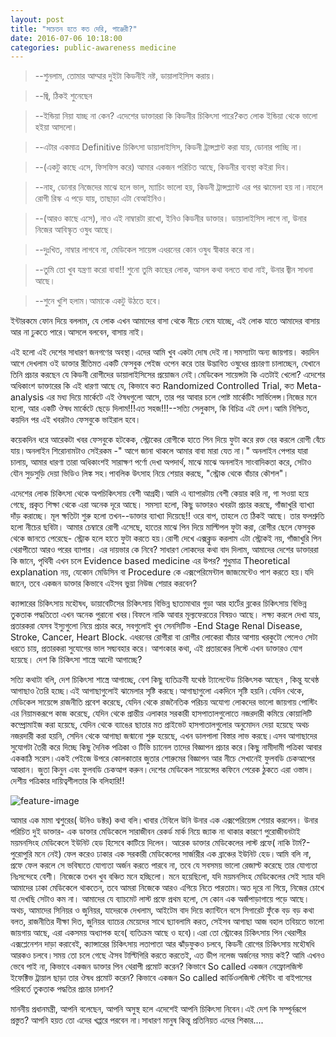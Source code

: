 ```yaml
---
layout: post
title: "সচেতন হতে কত দেরি, পাঞ্জেরী?"
date: 2016-07-06 10:18:00
categories: public-awareness medicine
---
```


 > --শুনলাম, তোমার আম্মার দুইটা কিডনীই নষ্ট, ডায়ালাইসিস করায়।

> --জ্বি, ঠিকই শুনেছেন

> --ইন্ডিয়া নিয়া যাচ্ছ না কেন? এদেশের ডাক্তাররা কি কিডনীর চিকিৎসা পারে?কত লোক ইন্ডিয়া থেকে ভালো হইয়া আসলো।

> --এটার একমাত্র Definitive চিকিৎসা ডায়ালাইসিস, কিডনী ট্রান্সপ্লান্ট করা যায়, ডোনার পাচ্ছি না।

> --(একটু কাছে এসে, ফিসফিস করে) আমার একজন পরিচিত আছে, কিডনীর ব্যবস্থা কইরা দিব।

> --নাহ, ডোনার নিজেদের মাঝে হলে ভাল, ম্যাচিং ভালো হয়, কিডনী ট্রান্সপ্ল্যান্ট এর পর ঝামেলা হয় না।নাহলে রোগী রিস্ক এ পড়ে যায়, তাছাড়া এটা বেআইনিও।

> --(আরও কাছে এসে), নাও এই নাম্বারটা রাখো, ইনিও কিডনীর ডাক্তার। ডায়ালাইসিস লাগে না, উনার নিজের আবিস্কৃত ওষুধ আছে।

> --দুঃখিত, নাম্বার লাগবে না, মেডিকেল সায়েন্স এধরনের কোন ওষুধ স্বীকার করে না।

> --তুমি তো খুব যন্ত্রণা করো বাবা!! শুনো তুমি কাছের লোক, আসল কথা বলতে বাধা নাই, উনার জ্বীন সাধনা আছে।

> --শুনে খুশি হলাম।আমাকে একটু উঠতে হবে।

ইন্টারকমে ফোন দিয়ে বললাম, যে লোক এখন আমাদের বাসা থেকে নীচে নেমে যাচ্ছে, এই লোক যাতে আমাদের বাসায় আর না ঢুকতে পারে।আসলে বলবেন, বাসায় নাই।

এই হলো এই দেশের সাধারণ জনগণের অবস্থা।এদের আমি খুব একটা দোষ দেই না।সমস্যাটা অন্য জায়গায়। কয়দিন আগে দেখলাম ওই ডাক্তার রীতিমত একটি ফেসবুক পেইজ ওপেন করে তার উদ্ভাবিত ওষুধের প্রচারণা চালাচ্ছেন, যেখানে তিনি প্রচার করছেন যে কিডনী রোগীদের ডায়ালাইসিসের প্রয়োজন নেই।মেডিকেল সায়েন্সটা কি এতটাই খেলো? এদেশের অধিকাংশ ডাক্তারের কি এই ধারণা আছে যে, কিভাবে কত Randomized Controlled Trial, কত Meta-analysis এর মধ্য দিয়ে মার্কেটে এই ঔষধগুলো আসে, তার পর আবার চলে পোষ্ট মার্কেটিং সার্ভিলেন্স।নিজের মনে হলো, আর একটি ঔষধ মার্কেটে ছেড়ে দিলাম!!!এত সহজ!!!--সত্যি সেলুকাস, কি বিচিত্র এই দেশ।আমি নিশ্চিত, কয়দিন পর এই খবরটাও ফেসবুকে ভাইরাল হবে।

কয়েকদিন ধরে আরেকটা খবর ফেসবুকে হটকেক, স্ট্রোকের রোগীকে হাতে পিন দিয়ে ফুটা করে রক্ত বের করলে রোগী বেঁচে যায়।অনলাইন শিরোনামটাও সেইরকম -" আগে জানা থাকলে আমার বাবা মারা যেত না।" অনলাইন পেপার যারা চালায়, আমার ধারণা তারা অধিকাংশই সারাক্ষণ পর্ণো দেখা অপদার্থ, মাঝে মাঝে অনলাইন সাংবাদিকতা করে, সেটাও যৌন সুড়সুড়ি দেয়া ভিডিও লিঙ্ক সহ।পাবলিক উৎসাহ নিয়ে শেয়ার করছে, "স্ট্রোক থেকে বাঁচার কৌশল"।

এদেশের লোক চিকিৎসা থেকে অপচিকিৎসায় বেশী আগ্রহী।আমি এ ব্যাপারটায় বেশী কেয়ার করি না, গা সওয়া হয়ে গেছে, প্রকৃত শিক্ষা থেকে এরা অনেক দূরে আছে। সমস্যা হলো, কিছু ডাক্তারও খবরটা প্রচার করছে, গাঁজাখুরি ব্যাখ্যা দাঁড় করাচ্ছে। মূল ক্ষতিটা শুরু হলো তখন--ডাক্তার ব্যাখ্যা দিয়েছে!! ওরে বাপ, তাহলে তে ঠিকই আছে। তার ফলশ্রুতি হলো নীচের ছবিটা। আমার চেম্বারে রোগী এসেছে, হাতের মাঝে পিন দিয়ে মাল্টিপল ফুটা করা, রোগীর ছেলে ফেসবুক থেকে জানতে পেরেছে- স্ট্রোক হলে হাতে ফুটা করতে হয়।রোগী দেখে এক্সক্লুড করলাম এটা স্ট্রোকই নয়, গাঁজাখুরি পিন থেরাপীতো আরও পরের ব্যাপার। এর দায়ভার কে নিবে? সাধারণ লোকদের কথা বাদ দিলাম, আমাদের দেশের ডাক্তাররা কি জানে, পৃথিবী এখন চলে Evidence based medicine এর উপর? শুধুমাত্র Theoretical explanation নয়, যেকোন মেডিসিন বা Procedure কে এক্সপেরিমেন্টাল জাজমেন্টেও পাশ করতে হয়।যদি জানে, তবে একজন ডাক্তার কিভাবে এইসব ভুয়া নিউজ শেয়ার করবেন?

ক্যান্সারের চিকিৎসায় মহৌষধ, ডায়াবেটিসের চিকিৎসায় বিভিন্ন ছাতামাথার গুড়া আর হার্টের ব্লকের চিকিৎসায় বিভিন্ন তুকতাক পদ্ধতিতো এখন অনেক পুরানো খবর।বিফলে নাকি আবার মূল্যফেরতের বিষয়ও আছে। লক্ষ্য করলে দেখা যায়, প্রতারকরা যেসব ইস্যুগুলো নিয়ে প্রচার করে, সবগুলোই খুব সেনসিটিভ -End Stage Renal Disease, Stroke, Cancer, Heart Block. এধরনের রোগীরা বা রোগীর লোকেরা বাঁচার আশায় খরকুটো পেলেও সেটা ধরতে চায়, প্রতারকরা সুযোগের ভাল সদ্ব্যবহার করে। আশংকার কথা, এই প্রতারকের লিস্টে এখন ডাক্তারও যোগ হয়েছে। দেশ কি চিকিৎসা শাস্ত্রে আদৌ আগাচ্ছে?

সত্যি কথাটা বলি, দেশ চিকিৎসা শাস্ত্রে আগাচ্ছে, বেশ কিছু ব্যতিক্রমী যথেষ্ঠ ট্যালেন্টেড চিকিৎসক আছেন , কিন্তু যথেষ্ঠ আগাছাও তৈরি হচ্ছে।এই আগাছাগুলোই ঝামেলার সৃষ্টি করছে।আগাছাগুলো একদিনে সৃষ্টি হয়নি।যেদিন থেকে, মেডিকেল সায়েন্সে রাজনীতি প্রবেশ করেছে, যেদিন থেকে রাজনৈতিক পরিচয় অযোগ্য লোকদের ভালো জায়গায় পোস্টিং এর নিয়ামকরূপে কাজ করেছে, যেদিন থেকে প্রান্তীয় এলাকার সরকারী হাসপাতালগুলোতে নজরদারী কমিয়ে কোয়ালিটি কম্প্রোমাইজ করা হয়েছে, যেদিন থেকে ব্যাঙের ছাতার মত প্রাইভেট হাসপাতালগুলোর অনুমোদন দেয়া হয়েছে অথচ নজরদারী করা হয়নি, সেদিন থেকে আগাছা জন্মানো শুরু হয়েছে, এখন ডালপালা বিস্তার লাভ করছে।এসব আগাছাদের সুযোগটা তৈরী করে দিচ্ছে কিছু দৈনিক পত্রিকা ও টিভি চ্যানেল তাদের বিজ্ঞাপন প্রচার করে।কিছু নামীদামী পত্রিকা আবার এককাঠি সরেস।একই পেইজে উপরে কোলকাতার জুতার শোরুমের বিজ্ঞাপন আর নীচে সেখানেই ফুলবডি চেকআপের আহ্বান। জুতা কিনুন এবং ফুলবডি চেকআপ করুন।দেশের মেডিকেল সায়েন্সের কফিনে পেরেক ঠুকতে এরা ওস্তাদ।দেশীয় পত্রিকার দায়িত্বশীলতার কি বলিহারি!!


![feature-image](http://i.imgur.com/oBkGyH3.jpg)


আমার এক মামা শ্বশুরের( উনিও ডক্টর) কথা বলি।খাবার টেবিলে উনি উনার এক এক্সপেরিয়েন্স শেয়ার করলেন। উনার পরিচিত দুই ডাক্তার- এক ডাক্তার মেডিকেলে সারাজীবন রেকর্ড মার্ক নিয়ে জ্যাক না থাকার কারণে পুরোজীবনটাই ময়মনসিংহ মেডিকেলে ইউনিট হেড হিসেবে কাটিয়ে দিলেন। আরেক ডাক্তার মেডিকেলের লাস্ট প্রফে( নাকি টার্ম?- পুরোপুরি মনে নেই) ফেল করেও ঢাকার এক সরকারী মেডিকেলের সার্জারীর এক ব্রাঞ্চের ইউনিট হেড।আমি বলি না, প্রফে ফেল করলে সে ভবিষ্যতে যোগ্যতা অর্জন করতে পারবে না, তবে যে সবসময় ভালো রেজাল্ট করেছে তার যোগ্যতা নিঃসন্দেহে বেশী। নিজেকে তখন খুব বঞ্চিত মনে হচ্ছিলো। মনে হয়েছিলো, যদি ময়মনসিংহ মেডিকেলের সেই স্যার যদি আমাদের ঢাকা মেডিকেলে থাকতেন, তবে আমরা নিজেকে আরও এগিয়ে নিতে পারতাম।অত দূরে না গিয়ে, নিজের চোখে যা দেখছি সেটাও কম না। আমাদের যে ব্যাচমেট লাস্ট প্রফে প্রথম হলো, সে কোন এক অজঁপাড়াগায়ে পড়ে আছে। অথচ, আমাদের সিনিয়র ও জুনিয়র, যাদেরকে দেখলাম, আইটেম বাদ দিয়ে ক্যান্টিনে বসে সিগারেট ফুঁকে বড় বড় কথা বলত, রাজনীতির দীক্ষা দিত, জুনিয়র ব্যাচের মেয়েদের সাথে ছ্যাবলামি করত, সেইসব আগাছা আজ বহাল তবিয়তে ভালো জায়গায় আছে, এরা একসময় অধ্যাপক হবে( ব্যতিক্রম আছে ও হবে)।এরা তো স্ট্রোকের চিকিৎসায় পিন থেরাপীর এক্সপ্লেনেশন দাড়া করাবেই, ক্যান্সারের চিকিৎসায় লতাপাতা আর ঝাঁড়ফুকও চলবে, কিডনী রোগের চিকিৎসায় মহৌষধি আরকও চলবে।সময় তো চলে গেছে ঐসব টাল্টিগিরি করতে করতেই, এত ডীপ নলেজ অর্জনের সময় কই? আমি এখনও ভেবে পাই না, কিভাবে একজন ডাক্তার পিন থেরাপী প্রমোট করেন? কিভাবে So called একজন নেফ্রোলজিস্ট ইফেক্টিভ ট্রায়াল ছাড়া তার ঔষধ প্রমোট করেন? কিভাবে একজন So called কার্ডিওলজিস্ট স্টেন্টিং বা বাইপাসের পরিবর্তে তুকতাক পদ্ধতির প্রচার চালান?

মাননীয় প্রধানমন্ত্রী, আপনি বলেছেন, আপনি অসুস্থ হলে এদেশেই আপনি চিকিৎসা নিবেন।এই দেশ কি সম্পূর্নরূপে প্রস্তুত? আপনি হয়ত তো এদের খপ্পরে পরবেন না।সাধারণ মানুষ কিন্তু প্রতিনিয়ত এদের শিকার....
